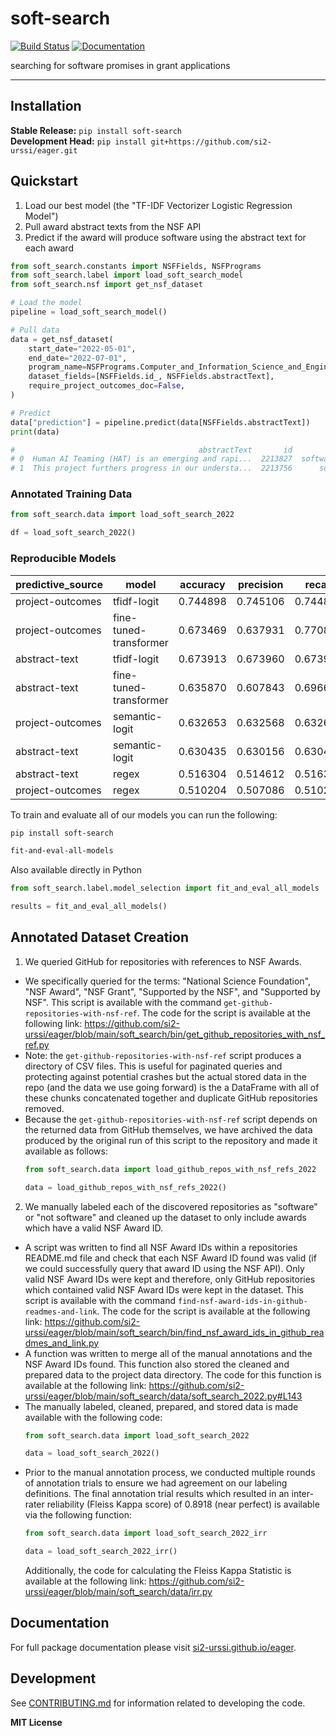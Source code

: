 # soft-search

[![Build Status](https://github.com/si2-urssi/eager/workflows/CI/badge.svg)](https://github.com/si2-urssi/eager/actions)
[![Documentation](https://github.com/si2-urssi/eager/workflows/Documentation/badge.svg)](https://si2-urssi.github.io/eager)

searching for software promises in grant applications

---

## Installation

**Stable Release:** `pip install soft-search`<br>
**Development Head:** `pip install git+https://github.com/si2-urssi/eager.git`

## Quickstart

1. Load our best model (the "TF-IDF Vectorizer Logistic Regression Model")
2. Pull award abstract texts from the NSF API
3. Predict if the award will produce software using the abstract text for each award

```python
from soft_search.constants import NSFFields, NSFPrograms
from soft_search.label import load_soft_search_model
from soft_search.nsf import get_nsf_dataset

# Load the model
pipeline = load_soft_search_model()

# Pull data
data = get_nsf_dataset(
    start_date="2022-05-01",
    end_date="2022-07-01",
    program_name=NSFPrograms.Computer_and_Information_Science_and_Engineering,
    dataset_fields=[NSFFields.id_, NSFFields.abstractText],
    require_project_outcomes_doc=False,
)

# Predict
data["prediction"] = pipeline.predict(data[NSFFields.abstractText])
print(data)

#                                         abstractText       id              prediction
# 0  Human AI Teaming (HAT) is an emerging and rapi...  2213827  software-not-predicted
# 1  This project furthers progress in our understa...  2213756      software-predicted
```

### Annotated Training Data

```python
from soft_search.data import load_soft_search_2022

df = load_soft_search_2022()
```

### Reproducible Models

| predictive_source 	| model                  	| accuracy 	| precision 	| recall   	| f1       	|
|-------------------	|------------------------	|----------	|-----------	|----------	|----------	|
| project-outcomes  	| tfidf-logit            	| 0.744898 	| 0.745106  	| 0.744898 	| 0.744925 	|
| project-outcomes  	| fine-tuned-transformer 	| 0.673469 	| 0.637931  	| 0.770833 	| 0.698113 	|
| abstract-text     	| tfidf-logit            	| 0.673913 	| 0.673960  	| 0.673913 	| 0.673217 	|
| abstract-text     	| fine-tuned-transformer 	| 0.635870 	| 0.607843  	| 0.696629 	| 0.649215 	|
| project-outcomes  	| semantic-logit         	| 0.632653 	| 0.632568  	| 0.632653 	| 0.632347 	|
| abstract-text     	| semantic-logit         	| 0.630435 	| 0.630156  	| 0.630435 	| 0.629997 	|
| abstract-text     	| regex                  	| 0.516304 	| 0.514612  	| 0.516304 	| 0.513610 	|
| project-outcomes  	| regex                  	| 0.510204 	| 0.507086  	| 0.510204 	| 0.481559 	|

To train and evaluate all of our models you can run the following:

```bash
pip install soft-search

fit-and-eval-all-models
```

Also available directly in Python

```python
from soft_search.label.model_selection import fit_and_eval_all_models

results = fit_and_eval_all_models()
```

## Annotated Dataset Creation

1. We queried GitHub for repositories with references to NSF Awards.
  - We specifically queried for the terms: "National Science Foundation", "NSF Award",
    "NSF Grant", "Supported by the NSF", and "Supported by NSF". This script is available
    with the command `get-github-repositories-with-nsf-ref`. The code for the script is
    available at the following link:
    https://github.com/si2-urssi/eager/blob/main/soft_search/bin/get_github_repositories_with_nsf_ref.py
  - Note: the `get-github-repositories-with-nsf-ref` script produces a directory of CSV
    files. This is useful for paginated queries and protecting against potential crashes
    but the actual stored data in the repo (and the data we use going forward) is
    the a DataFrame with all of these chunks concatenated together and duplicate GitHub
    repositories removed.
  - Because the `get-github-repositories-with-nsf-ref` script depends on the returned
    data from GitHub themselves, we have archived the data produced by the original run
    of this script to the repository and made it available as follows:
    ```python
    from soft_search.data import load_github_repos_with_nsf_refs_2022

    data = load_github_repos_with_nsf_refs_2022()
    ```
2. We manually labeled each of the discovered repositories as "software"
   or "not software" and cleaned up the dataset to only include awards 
   which have a valid NSF Award ID.
  - A script was written to find all NSF Award IDs within a repositories README.md file
    and check that each NSF Award ID found was valid (if we could successfully query
    that award ID using the NSF API). Only valid NSF Award IDs were kept and therefore,
    only GitHub repositories which contained valid NSF Award IDs were kept in the
    dataset. This script is available with the command
    `find-nsf-award-ids-in-github-readmes-and-link`. The code for the script is
    available at the following link:
    https://github.com/si2-urssi/eager/blob/main/soft_search/bin/find_nsf_award_ids_in_github_readmes_and_link.py
  - A function was written to merge all of the manual annotations and the NSF Award IDs
    found. This function also stored the cleaned and prepared data to the project data
    directory. The code for this function is available at the following link:
    https://github.com/si2-urssi/eager/blob/main/soft_search/data/soft_search_2022.py#L143
  - The manually labeled, cleaned, prepared, and stored data is made available with the
    following code:
     ```python
     from soft_search.data import load_soft_search_2022

     data = load_soft_search_2022()
     ```
  - Prior to the manual annotation process, we conducted multiple rounds of
    annotation trials to ensure we had agreement on our labeling definitions.
    The final annotation trial results which resulted in an inter-rater
    reliability (Fleiss Kappa score) of 0.8918 (near perfect) is available
    via the following function:
    ```python
    from soft_search.data import load_soft_search_2022_irr

    data = load_soft_search_2022_irr()
    ```
    Additionally, the code for calculating the Fleiss Kappa Statistic
    is available at the following link:
    https://github.com/si2-urssi/eager/blob/main/soft_search/data/irr.py


## Documentation

For full package documentation please visit [si2-urssi.github.io/eager](https://si2-urssi.github.io/eager).

## Development

See [CONTRIBUTING.md](CONTRIBUTING.md) for information related to developing the code.

**MIT License**
